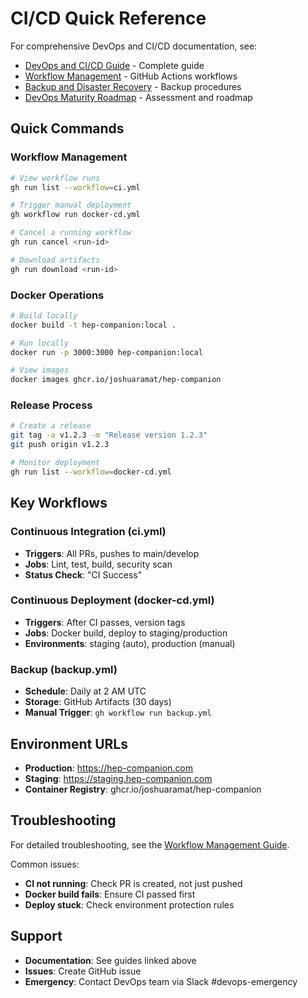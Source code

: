 # CI/CD Quick Reference

For comprehensive DevOps and CI/CD documentation, see:
- [DevOps and CI/CD Guide](./devops-guide.md) - Complete guide
- [Workflow Management](./workflow-management.md) - GitHub Actions workflows
- [Backup and Disaster Recovery](./backup-disaster-recovery.md) - Backup procedures
- [DevOps Maturity Roadmap](./devops-maturity-roadmap.md) - Assessment and roadmap

## Quick Commands

### Workflow Management

```bash
# View workflow runs
gh run list --workflow=ci.yml

# Trigger manual deployment
gh workflow run docker-cd.yml

# Cancel a running workflow
gh run cancel <run-id>

# Download artifacts
gh run download <run-id>
```

### Docker Operations

```bash
# Build locally
docker build -t hep-companion:local .

# Run locally
docker run -p 3000:3000 hep-companion:local

# View images
docker images ghcr.io/joshuaramat/hep-companion
```

### Release Process

```bash
# Create a release
git tag -a v1.2.3 -m "Release version 1.2.3"
git push origin v1.2.3

# Monitor deployment
gh run list --workflow=docker-cd.yml
```

## Key Workflows

### Continuous Integration (ci.yml)
- **Triggers**: All PRs, pushes to main/develop
- **Jobs**: Lint, test, build, security scan
- **Status Check**: "CI Success"

### Continuous Deployment (docker-cd.yml)
- **Triggers**: After CI passes, version tags
- **Jobs**: Docker build, deploy to staging/production
- **Environments**: staging (auto), production (manual)

### Backup (backup.yml)
- **Schedule**: Daily at 2 AM UTC
- **Storage**: GitHub Artifacts (30 days)
- **Manual Trigger**: `gh workflow run backup.yml`

## Environment URLs

- **Production**: https://hep-companion.com
- **Staging**: https://staging.hep-companion.com
- **Container Registry**: ghcr.io/joshuaramat/hep-companion

## Troubleshooting

For detailed troubleshooting, see the [Workflow Management Guide](./workflow-management.md#troubleshooting).

Common issues:
- **CI not running**: Check PR is created, not just pushed
- **Docker build fails**: Ensure CI passed first
- **Deploy stuck**: Check environment protection rules

## Support

- **Documentation**: See guides linked above
- **Issues**: Create GitHub issue
- **Emergency**: Contact DevOps team via Slack #devops-emergency 